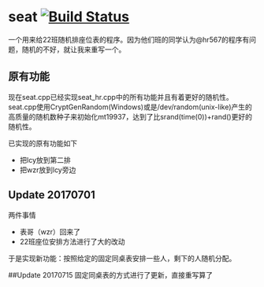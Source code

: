 # seat [![Build Status](https://travis-ci.org/TooYoungTooSimp/seat.svg?branch=master)](https://travis-ci.org/TooYoungTooSimp/seat)

一个用来给22班随机排座位表的程序。因为他们班的同学认为@hr567的程序有问题，随机的不好，就让我来重写一个。

## 原有功能
现在seat.cpp已经实现seat_hr.cpp中的所有功能并且有着更好的随机性。
seat.cpp使用CryptGenRandom(Windows)或是/dev/random(unix-like)产生的高质量的随机数种子来初始化mt19937，达到了比srand(time(0))+rand()更好的随机性。

已实现的原有功能如下
- 把lcy放到第二排
- 把wzr放到lcy旁边

## Update 20170701
两件事情
- 表哥（wzr）回来了
- 22班座位安排方法进行了大的改动

于是实现新功能：按照给定的固定同桌表安排一些人，剩下的人随机分配。

##Update 20170715
固定同桌表的方式进行了更新，直接重写算了
